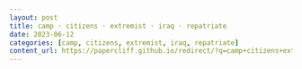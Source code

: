 ```yaml
---
layout: post
title: camp · citizens · extremist · iraq · repatriate
date: 2023-06-12
categories: [camp, citizens, extremist, iraq, repatriate]
content_url: https://papercliff.github.io/redirect/?q=camp+citizens+extremist+iraq+repatriate&tbs=cdr:1,cd_min:6/11/2023,cd_max:6/13/2023
---
```

